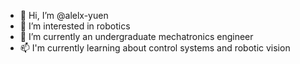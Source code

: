 - 👋 Hi, I’m @alelx-yuen
- 👀 I’m interested in robotics
- 🌱 I’m currently an undergraduate mechatronics engineer
- 📫 I'm currently learning about control systems and robotic vision

<!---
alelx-yuen/alelx-yuen is a ✨ special ✨ repository because its `README.md` (this file) appears on your GitHub profile.
You can click the Preview link to take a look at your changes.
--->

